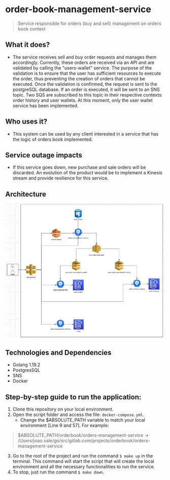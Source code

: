 # order-book-management-service
> Service responsible for  orders (buy and sell) management on orders book context

## What it does?
* The service receives sell and buy order requests and manages them accordingly. 
Currently, these orders are received via an API and are validated by calling the 
"users-wallet" service. The purpose of the validation is to ensure that the user has 
sufficient resources to execute the order, thus preventing the creation of orders that cannot 
be executed. Once the validation is confirmed, the request is sent to the postgreSQL database.
If an order is executed, it will be sent to an SNS topic. Two SQS are subscribed to this topic in their
respective contexts: order history and user wallets. At this moment, only the user wallet service has been 
implemented.

## Who uses it?
* This system can be used by any client interested in a service that has the logic of orders book implemented.

## Service outage impacts
* If this service goes down, new purchase and sale orders will be discarded. An evolution of the product would be to implement a Kinesis stream and provide resilience for this service.

## Architecture
![img.png](img.png)

## Technologies and Dependencies
* Golang 1.19.2
* PostgresSQL
* SNS
* Docker

## Step-by-step guide to run the application:

1. Clone this repository on your local environment.
2. Open the script folder and access the file: `docker-compose.yml`.
   * Change the $ABSOLUTE_PATH variable to match your local environment [Line 9 and 57]. For example:
>$ABSOLUTE_PATH/orderbook/orders-management-service -> /Users/joao.vale/go/src/gitlab.com/projects/orderbook/orders-management-service
3. Go to the root of the project and run the command `$ make up` in the terminal. This command will start the script that will create the local environment and all the necessary functionalities to run the service.
4. To stop, just run the command `$ make down`.
